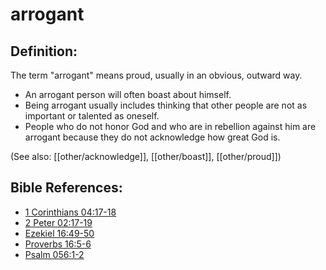 # arrogant #

## Definition: ##

The term "arrogant" means proud, usually in an obvious, outward way.

* An arrogant person will often boast about himself.
* Being arrogant usually includes thinking that other people are not as important or talented as oneself.
* People who do not honor God and who are in rebellion against him are arrogant because they do not acknowledge how great God is.

(See also: [[other/acknowledge]], [[other/boast]], [[other/proud]])

## Bible References: ##

* [1 Corinthians 04:17-18](en/tn/1co/help/04/17)
* [2 Peter 02:17-19](en/tn/2pe/help/02/17)
* [Ezekiel 16:49-50](en/tn/ezk/help/16/49)
* [Proverbs 16:5-6](en/tn/pro/help/16/05)
* [Psalm 056:1-2](en/tn/psa/help/56/01)